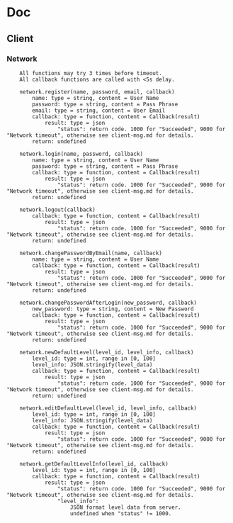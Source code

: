 # Doc

## Client

### Network
		All functions may try 3 times before timeout.
		All callback functions are called with <5s delay.

		network.register(name, password, email, callback)
			name: type = string, content = User Name
			password: type = string, content = Pass Phrase
			email: type = string, content = User Email
			callback: type = function, content = Callback(result)
				result: type = json
					"status": return code. 1000 for "Succeeded", 9000 for "Network timeout", otherwise see client-msg.md for details.
			return: undefined

		network.login(name, password, callback)
			name: type = string, content = User Name
			password: type = string, content = Pass Phrase
			callback: type = function, content = Callback(result)
				result: type = json
					"status": return code. 1000 for "Succeeded", 9000 for "Network timeout", otherwise see client-msg.md for details.
			return: undefined

		network.logout(callback)
			callback: type = function, content = Callback(result)
				result: type = json
					"status": return code. 1000 for "Succeeded", 9000 for "Network timeout", otherwise see client-msg.md for details.
			return: undefined

		network.changePasswordByEmail(name, callback)
			name: type = string, content = User Name
			callback: type = function, content = Callback(result)
				result: type = json
					"status": return code. 1000 for "Succeeded", 9000 for "Network timeout", otherwise see client-msg.md for details.
			return: undefined

		network.changePasswordAfterLogin(new_password, callback)
			new_password: type = string, content = New Password
			callback: type = function, content = Callback(result)
				result: type = json
					"status": return code. 1000 for "Succeeded", 9000 for "Network timeout", otherwise see client-msg.md for details.
			return: undefined

		network.newDefaultLevel(level_id, level_info, callback)
			level_id: type = int, range in [0, 100]
			level_info: JSON.stringify(level_data)
			callback: type = function, content = Callback(result)
				result: type = json
					"status": return code. 1000 for "Succeeded", 9000 for "Network timeout", otherwise see client-msg.md for details.
			return: undefined

		network.editDefaultLevel(level_id, level_info, callback)
			level_id: type = int, range in [0, 100]
			level_info: JSON.stringify(level_data)
			callback: type = function, content = Callback(result)
				result: type = json
					"status": return code. 1000 for "Succeeded", 9000 for "Network timeout", otherwise see client-msg.md for details.
			return: undefined

		network.getDefaultLevelInfo(level_id, callback)
			level_id: type = int, range in [0, 100]
			callback: type = function, content = Callback(result)
				result: type = json
					"status": return code. 1000 for "Succeeded", 9000 for "Network timeout", otherwise see client-msg.md for details.
					"level_info":
						JSON format level data from server.
						undefined when "status" != 1000.
